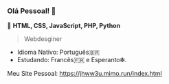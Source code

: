 ### Olá Pessoal! 👋

💟 **HTML, CSS, JavaScript, PHP, Python**

> Webdesginer

- Idioma Nativo: Português🇧🇷
- Estudando: Francês🇫🇷 e Esperanto❇.

Meu Site Pessoal: https://jhww3u.mimo.run/index.html
